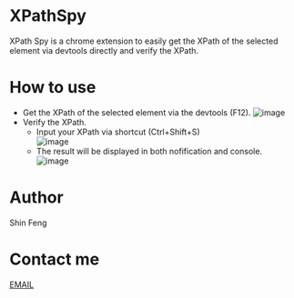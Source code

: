XPathSpy
========

XPath Spy is a chrome extension to easily get the XPath of the selected element via devtools directly and verify the XPath.

# How to use
* Get the XPath of the selected element via the devtools (F12).
![image](https://github.com/ShinFK/XPathSpy/tree/master/images/get_xpath.png)
* Verify the XPath.<br />
	* Input your XPath via shortcut (Ctrl+Shift+S)<br />
	![image](https://github.com/ShinFK/XPathSpy/tree/master/images/verify_xpath_shortcut.png)
	* The result will be displayed in both nofification and console.<br />
	![image](https://github.com/ShinFK/XPathSpy/tree/master/images/verify_xpath_notification_and_console.png)

# Author
Shin Feng

# Contact me
[EMAIL](shin.f.kan@gmail.com)

